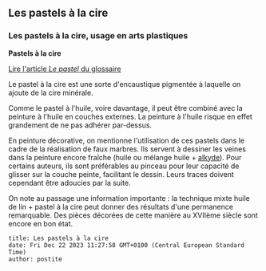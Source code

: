 ## Les pastels à la cire
### Les pastels à la cire, usage en arts plastiques
 **Pastels à la cire**

[Lire l'article _Le pastel_ du glossaire](pastel.html)

Le pastel à la cire est une sorte d'encaustique pigmentée à laquelle on ajoute de la cire minérale.

Comme le pastel à l'huile, voire davantage, il peut être combiné avec la peinture à l'huile en couches externes. La peinture à l'huile risque en effet grandement de ne pas adhérer par-dessus.

En peinture décorative, on mentionne l'utilisation de ces pastels dans le cadre de la réalisation de faux marbres. Ils servent à dessiner les veines dans la peinture encore fraîche (huile ou mélange huile + [alkyde](alkydes.html)). Pour certains auteurs, ils sont préférables au pinceau pour leur capacité de glisser sur la couche peinte, facilitant le dessin. Leurs traces doivent cependant être adoucies par la suite.

On note au passage une information importante : la technique mixte huile de lin + pastel à la cire peut donner des résultats d'une permanence remarquable. Des pièces décorées de cette manière au XVIIème siècle sont encore en bon état.


```
title: Les pastels à la cire
date: Fri Dec 22 2023 11:27:58 GMT+0100 (Central European Standard Time)
author: postite
```
